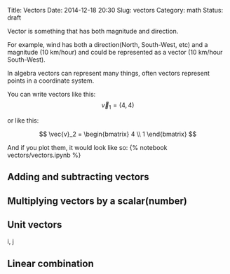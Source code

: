Title: Vectors
Date: 2014-12-18 20:30
Slug: vectors
Category: math
Status: draft

Vector is something that has both magnitude and direction.

For example, wind has both a direction(North, South-West, etc) and a magnitude (10 km/hour) and could be represented as a vector (10 km/hour South-West).

In algebra vectors can represent many things, often vectors represent points in a coordinate system.

You can write vectors like this:
$$\vec{v}_1 = (4,4)$$

or like this:

$$
\vec{v}_2 =
\begin{bmatrix}
4 \\ 1
\end{bmatrix}
$$

And if you plot them, it would look like so:
{% notebook vectors/vectors.ipynb %}


## Adding and subtracting vectors
## Multiplying vectors by a scalar(number)
## Unit vectors
i, j
## Linear combination




<style>
div.input {
    display: none;
}
</style>


<!--
Python code:

	:::python
	import numpy as np
	import matplotlib.pyplot as plt  
	import math

	soa =np.array( [ [0,0,4,4], [0,0,4,1],]) 
	X,Y,U,V = zip(*soa)
	plt.figure()
	ax = plt.gca()
	ax.quiver(X,Y,U,V,angles='xy',scale_units='xy',scale=1)
	ax.set_xlim([-1,8])
	ax.set_ylim([-1,8])
	plt.draw()
	plt.show()

Another graph notebook:
{% notebook vectors/another-graph.ipynb %}

-->
